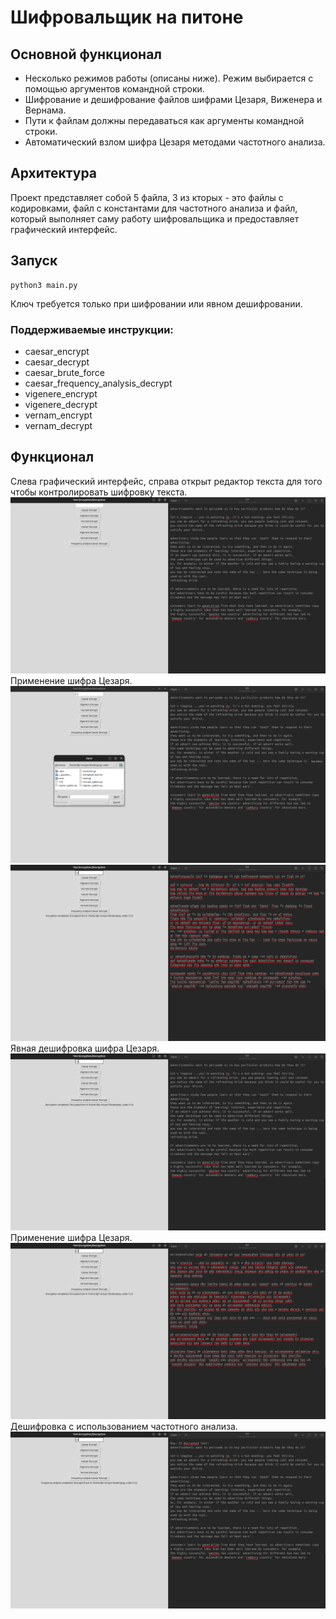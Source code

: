 # Шифровальщик на питоне

## Основной функционал
- Несколько режимов работы (описаны ниже). Режим выбирается с помощью аргументов командной строки.
- Шифрование и дешифрование файлов шифрами Цезаря, Виженера и Вернама.
- Пути к файлам должны передаваться как аргументы командной строки.
- Автоматический взлом шифра Цезаря методами частотного анализа.

## Архитектура
Проект представляет собой 5 файла, 3 из кторых - это файлы с кодировками, файл с константами для частотного анализа и файл, который выполняет саму работу шифровальщика и предоставляет графический интерфейс.

## Запуск
```
python3 main.py
```

Ключ требуется только при шифровании или явном дешифровании.

### Поддерживаемые инструкции:
- caesar_encrypt
- caesar_decrypt
- caesar_brute_force
- caesar_frequency_analysis_decrypt
- vigenere_encrypt
- vigenere_decrypt
- vernam_encrypt
- vernam_decrypt

## Функционал
Слева графический интерфейс, справа открыт редактор текста для того чтобы контролировать шифровку текста.
![alt text](https://github.com/AndreyTkachik/en-de-crypter_on_python/blob/in_progress/images/1.png?raw=true)
Применение шифра Цезаря.
![alt text](https://github.com/AndreyTkachik/en-de-crypter_on_python/blob/in_progress/images/2.png?raw=true)
![alt text](https://github.com/AndreyTkachik/en-de-crypter_on_python/blob/in_progress/images/3.png?raw=true)
Явная дешифровка шифра Цезаря.
![alt text](https://github.com/AndreyTkachik/en-de-crypter_on_python/blob/in_progress/images/4.png?raw=true)
Применение шифра Цезаря.
![alt text](https://github.com/AndreyTkachik/en-de-crypter_on_python/blob/in_progress/images/5.png?raw=true)
Дешифровка с использованием частотного анализа.
![alt text](https://github.com/AndreyTkachik/en-de-crypter_on_python/blob/in_progress/images/6.png?raw=true)
